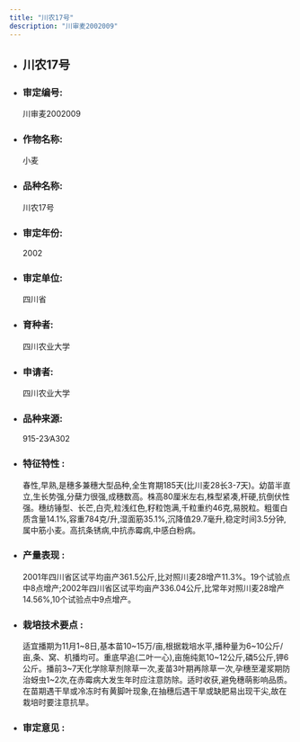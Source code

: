 ```yaml
---
title: "川农17号"
description: "川审麦2002009"
---
```

* ## 川农17号
* ###  审定编号:  
   川审麦2002009

*  ### 作物名称:  
   小麦

*   ###  品种名称: 
    川农17号

*   ### 审定年份: 
    2002

*   ### 审定单位:  
    四川省

*   ### 育种者:  
    四川农业大学

*   ### 申请者:  
    四川农业大学

*   ### 品种来源:  
    915-23∕A302

*   ### 特征特性 : 
    春性,早熟,是穗多兼穗大型品种,全生育期185天(比川麦28长3-7天)。幼苗半直立,生长势强,分蘖力很强,成穗数高。株高80厘米左右,株型紧凑,杆硬,抗倒伏性强。穗纺锤型、长芒,白壳,粒浅红色,籽粒饱满,千粒重约46克,易脱粒。粗蛋白质含量14.1%,容重784克/升,湿面筋35.1%,沉降值29.7毫升,稳定时间3.5分钟,属中筋小麦。高抗条锈病,中抗赤霉病,中感白粉病。

*   ### 产量表现 : 
    2001年四川省区试平均亩产361.5公斤,比对照川麦28增产11.3%。19个试验点中8点增产;2002年四川省区试平均亩产336.04公斤,比常年对照川麦28增产14.56%,10个试验点中9点增产。

*   ### 栽培技术要点 : 
    适宜播期为11月1~8日,基本苗10~15万/亩,根据栽培水平,播种量为6~10公斤/亩,条、窝、机播均可。重底早追(二叶一心),亩施纯氮10~12公斤,磷5公斤,钾6公斤。播前3~7天化学除草剂除草一次,麦苗3叶期再除草一次,孕穗至灌浆期防治蚜虫1~2次,在赤霉病大发生年时应注意防除。适时收获,避免穗萌影响品质。在苗期遇干旱或冷冻时有黄脚叶现象,在抽穗后遇干旱或缺肥易出现干尖,故在栽培时要注意抗旱。

*   ### 审定意见 : 
    
